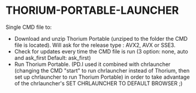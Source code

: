# THORIUM-PORTABLE-LAUNCHER
Single CMD file to:
* Download and unzip Thorium Portable (unziped to the folder the CMD file is located). Will ask for the release type : AVX2, AVX or SSE3.
* Check for updates every time the CMD file is run (3 option: none, auto and ask_first Default: ask_first)
* Run Thorium Portable.
(PD.I used it combined with chrlauncher (changing the CMD "start" to run chrlauncher instead of Thorium, then set up chrlauncher to run Thorium Portable) in order to take advantage of the chrlauncher's SET CHRLAUNCHER TO DEFAULT BROWSER ;)
  
